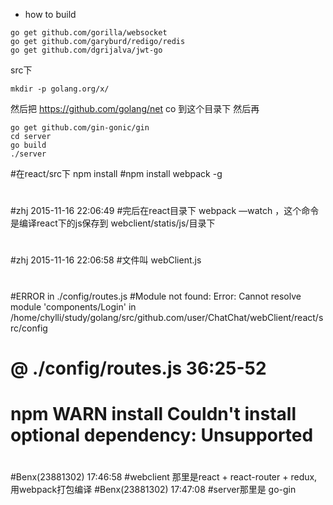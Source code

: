 * how to build
```
go get github.com/gorilla/websocket
go get github.com/garyburd/redigo/redis
go get github.com/dgrijalva/jwt-go
```

src下
```
mkdir -p golang.org/x/
```
然后把 https://github.com/golang/net co 到这个目录下
然后再
```
go get github.com/gin-gonic/gin
cd server
go build
./server
```


#在react/src下 npm install
#npm install webpack -g
#
#zhj 2015-11-16 22:06:49
#完后在react目录下  webpack —watch ，这个命令是编译react下的js保存到 webclient/statis/js/目录下 
#
#zhj 2015-11-16 22:06:58
#文件叫 webClient.js
#
#ERROR in ./config/routes.js
#Module not found: Error: Cannot resolve module 'components/Login' in /home/chylli/study/golang/src/github.com/user/ChatChat/webClient/react/src/config
# @ ./config/routes.js 36:25-52
# npm WARN install Couldn't install optional dependency: Unsupported
#
#Benx(23881302) 17:46:58 
#webclient 那里是react + react-router + redux, 用webpack打包编译
#Benx(23881302) 17:47:08 
#server那里是 go-gin
